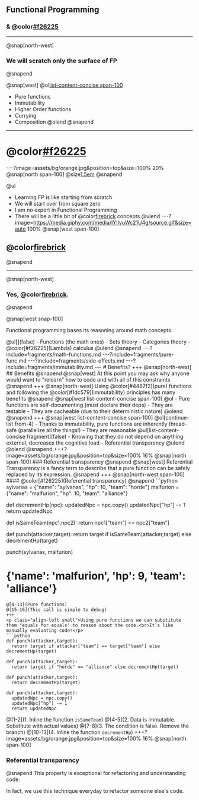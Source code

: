 ## Functional Programming
### & @color[#f26225](Lambdas)
---
@snap[north-west]
### We will scratch only the surface of FP
@snapend

@snap[west]
@ol[list-content-concise span-100](false)
- Pure functions
- Immutability
- Higher Order functions
- Currying
- Composition
@olend
@snapend
---
# @color[#f26225](DISCLAIMER)
---?image=assets/bg/orange.jpg&position=top&size=100% 20%
@snap[north span-100]
@size[1.5em](DISCLAIMER)
@snapend

@ul
- Learning FP is like starting from scratch
- We will start over from square zero
- I am no expert in Functional Programming
- There will be a little bit of @color[firebrick](math) concepts
@ulend
---?image=https://media.giphy.com/media/IYIlvuWc21U4g/source.gif&size=auto 100%
@snap[west span-100]
## @color[firebrick](MATH?!?!)
@snapend
<!-- ![angry](assets/angry-brian-opt.gif) -->
---
@snap[north-west]
### Yes, @color[firebrick](Math).
@snapend

@snap[west snap-100]
<p>Functional programming bases its reasoning around math concepts.</p>
@ul[](false)
- Functions (the math ones)
- Sets theory
- Categories theory
- @color[#f26225](Lambda) calculus
@ulend
@snapend
---?include=fragments/math-functions.md
---?include=fragments/pure-func.md
---?include=fragments/side-effects.md
---?include=fragments/immutability.md
---
# Benefits?
+++
@snap[north-west]
## Benefits
@snapend
@snap[west]
At this point you may ask why anyone would want to "relearn" how to code and with all of this constraints
@snapend
+++
@snap[north-west]
Using @color[#4487f2](pure) functions and following the @color[#1dc579](immutability) principles has many benefits
@snapend
@snap[west list-content-concise span-100]
@ol
- Pure functions are self-documenting (must declare their deps)
- They are testable
- They are cacheable (due to their deterministic nature)
@olend
@snapend
+++
@snap[west list-content-concise span-100]
@ol[continue-list from-4]
- Thanks to immutability, pure functions are inherently thread-safe (parallelize all the things!)
- They are reasonable
  @ul[list-content-concise fragment](false)
  - Knowing that they do not depend on anything external, decreases the cognitive load
  - Referential transparency
  @ulend
@olend
@snapend
+++?image=assets/bg/orange.jpg&position=top&size=100% 16%
@snap[north span-100]
### Referential transparency
@snapend
@snap[west]
Referential Transparency is a fancy term to describe that a pure function can be safely replaced by its expression.
@snapend
+++
@snap[north-west span-100]
#### @color[#f26225](Referential transparency)
@snapend
```python
sylvanas = {"name": "sylvanas", "hp": 10, "team": "horde"}
malfurion = {"name": "malfurion", "hp": 10, "team": "alliance"}

def decrementHp(npc):
  updatedNpc = npc.copy()
  updatedNpc["hp"] -= 1
  return updatedNpc

def isSameTeam(npc1,npc2):
  return npc1["team"] == npc2["team"]

def punch(attacker,target):
  return target if isSameTeam(attacker,target) else decrementHp(target)

punch(sylvanas, malfurion)
# {'name': 'malfurion', 'hp': 9, 'team': 'alliance'}
```
@[4-13](Pure functions)
@[15-16](This call is simple to debug)
+++
<p class="align-left small">Using pure functions we can substitute them "equals for equals" to reason about the code.<br>It's like manually evaluating code!</p>
```python
def punch(attacker,target):
  return target if attacker["team"] == target["team"] else decrementHp(target)

def punch(attacker,target):
  return target if "horde" == "alliance" else decrementHp(target)

def punch(attacker,target):
  return decrementHp(target)

def punch(attacker,target):
  updatedNpc = npc.copy()
  updatedNpc["hp"] -= 1
  return updatedNpc
```
@[1-2](1. Inline the function `isSameTeam`)
@[4-5](2. Data is immutable. Sobstitute with actual values)
@[7-8](3. The condition is false. Remove the branch)
@[10-13](4. Inline the function `decrementHp`)
+++?image=assets/bg/orange.jpg&position=top&size=100% 16%
@snap[north span-100]
### Referential transparency
@snapend
This property is exceptional for refactoring and understanding code.

In fact, we use this technique everyday to refactor someone else's code.
